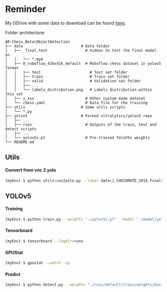 
# Reminder

My GDrive with some data to download can be found [here](https://drive.google.com/drive/folders/18ZITzda-ByP9Mnxt3nFNfxxfl260T9S1?usp=sharing).

Folder architecture:
```
AR-Chess_Beta\ObjectDetection
├── data                          # Data folder
│   ├── _final_test                 # Videos to test the final model on
│   │   └── *.mp4
│   ├── 0_roboflow_416x416_default  # Roboflow chess dataset in yolov5 format
│   │   ├── test                      # Test set folder
│   │   ├── train                     # Train set folder
│   │   ├── valid                     # Validation set folder
│   │   ├── ...
│   │   └── labels_distribution.png   # Labels distribution within this set
│   ├── x_xxx                       # Other custom made dataset
│   └── chess.yaml                  # Data file for the training
├── utils                         # Some utils scripts
│   └── *.py
├── yolov5                        # Forked ultralytics/yolov5 repo
│   ├── ...
│   ├── runs                        # Outputs of the train, test and detect scripts
│   ├── ...
│   └── yolov5s.pt                  # Pre-trained YoloV5s weights
└── README.md

```

## Utils

#### Convert from voc 2 yolo

```bash
(myEnv) $ python utils\voc2yolo.py --label data\1_CHECKMATE_2018_Finals\labels\labelImg --output data\1_CHECKMATE_2018_Finals\labels --cls data\1_CHECKMATE_2018_Finals\labels\labelImg\classes.txt
```

## YOLOv5

#### Training

```bash
(myEnv) $ python train.py --weights "./yolov5s.pt" --model "./model/yolov5s.yaml" --data "../data/chess.yaml"
```

#### Tensorboard

```bash
(myEnv) $ tensorboard --logdir=runs
```

#### GPUStat

```bash
(myEnv) $ gpustat --watch -cp
```

#### Predict

```bash
(myEnv) $ python detect.py --weights "./runs/default/train/weights/best.pt" --source "../data/final_test/shortest_game_magnus_cropped.mp4"
```
